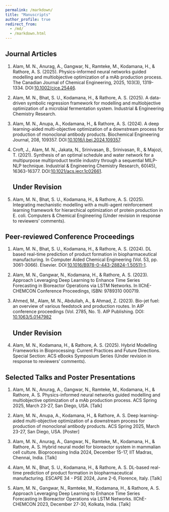 ```yaml
---
permalink: /markdown/
title: "Manuscripts"
author_profile: true
redirect_from: 
  - /md/
  - /markdown.html
---
```



## Journal Articles

1. Alam, M. N., Anurag, A., Gangwar, N., Ramteke, M., Kodamana, H., & Rathore, A. S. (2025). Physics-informed neural networks guided modelling and multiobjective optimization of a mAb production process. The Canadian Journal of Chemical Engineering, 2025, 103(3), 1319-1334. DOI:[10.1002/cjce.25446](https://doi.org/10.1002/cjce.25446).<br>

2. Alam, M. N., Bhat, S. U., Kodamana, H., & Rathore, A. S. (2025). A data-driven symbolic regression framework for modelling and multiobjective optimization of a microbial fermentation system. Industrial & Engineering Chemistry Research.

3. Alam, M. N., Anupa, A., Kodamana, H., & Rathore, A. S. (2024). A deep learning-aided multi-objective optimization of a downstream process for production of monoclonal antibody products. Biochemical Engineering Journal, 208, 109357. DOI:[10.1016/j.bej.2024.109357](https://www.sciencedirect.com/science/article/pii/S1369703X2400144X).<br>
  
4. Croft, J., Alam, M. N., Jakata, N., Srinivasan, B., Srinivasan, R., & Majozi, T. (2021). Synthesis of an optimal schedule and water network for a multipurpose multiproduct textile industry through a sequential MILP-NLP technique. Industrial & Engineering Chemistry Research, 60(45), 16363-16377. DOI:[10.1021/acs.iecr.1c02661](https://pubs.acs.org/doi/full/10.1021/acs.iecr.1c02661). <br>

   ## Under Revision

5. Alam, M. N., Bhat, S. U., Kodamana, H., & Rathore, A. S. (2025). Integrating mechanistic modelling with a multi-agent reinforcement learning framework for hierarchical optimization of protein production in E. coli. Computers & Chemical Engineering (Under revision in response to reviewers’ comments).

## Peer-reviewed Conference Proceedings

1. Alam, M. N., Bhat, S. U., Kodamana, H., & Rathore, A. S. (2024). DL based real-time prediction of product formation in biopharmaceutical manufacturing. In Computer Aided Chemical Engineering (Vol. 53, pp. 3061-3066). Elsevier. DOI:[10.1016/B978-0-443-28824-1.50511-1](https://www.sciencedirect.com/science/article/pii/B9780443288241505111). <br>

2. Alam, M. N., Gangwar, N., Kodamana, H., & Rathore, A. S. (2023). Approach Leveraging Deep Learning to Enhance Time Series Forecasting in Bioreactor Operations via LSTM Networks. In IIChE-CHEMCON Conference Proceedings, ISBN: 9789310 000719.

3. Ahmed, M., Alam, M. N., Abdullah, A., & Ahmad, Z. (2023). Bio-jet fuel: an overview of various feedstock and production routes. In AIP conference proceedings (Vol. 2785, No. 1). AIP Publishing. DOI: [10.1063/5.0147982](https://doi.org/10.1063/5.0147982)

   ## Under Revision
4. Alam, M. N., Kodamana, H., & Rathore, A. S. (2025). Hybrid Modelling Frameworks in Bioprocessing: Current Practices and Future Directions. Special Section: ACS eBooks Symposium Series (Under revision in response to reviewers’ comments).


## Selected Talks and Poster Presentations

 1. Alam, M. N., Anurag, A., Gangwar, N., Ramteke, M., Kodamana, H., & Rathore, A. S. Physics-informed neural networks guided modelling and multiobjective           optimization of a mAb production process. ACS Spring 2025, March 23-27, San Diego, USA. [Talk]

 2. Alam, M. N., Anupa, A., Kodamana, H., & Rathore, A. S. Deep learning-aided multi-objective optimization of a downstream process for production of monoclonal     antibody products. ACS Spring 2025, March 23-27, San Diego, USA. [Poster]

 3. Alam, M. N., Anurag, A., Gangwar, N., Ramteke, M., Kodamana, H., & Rathore, A. S. Hybrid neural model for bioreactor system in mammalian cell culture.           Bioprocessing India 2024, December 15-17, IIT Madras, Chennai, India. [Talk]

 4. Alam, M. N., Bhat, S. U., Kodamana, H., & Rathore, A. S. DL-based real-time prediction of product formation in biopharmaceutical manufacturing. ESCAPE 34 - PSE  2024, June 2-6, Florence, Italy. [Talk]

 5. Alam, M. N., Gangwar, N., Ramteke, M., Kodamana, H., & Rathore, A. S. Approach Leveraging Deep Learning to Enhance Time Series Forecasting in Bioreactor         Operations via LSTM Networks. IIChE-CHEMCON 2023, December 27-30, Kolkata, India. [Talk]




